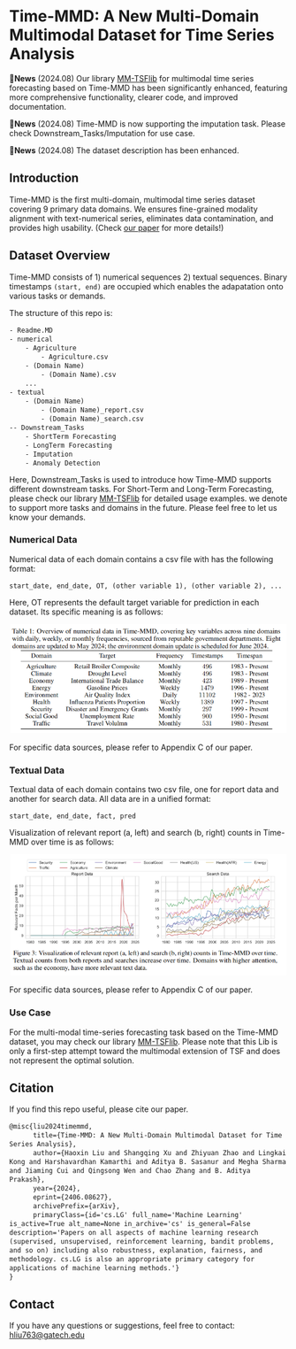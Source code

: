 # Time-MMD: A New Multi-Domain Multimodal Dataset for Time Series Analysis

:triangular_flag_on_post:**News** (2024.08)  Our library [MM-TSFlib](https://github.com/AdityaLab/MM-TSFlib) for multimodal time series forecasting based on Time-MMD has been significantly enhanced, featuring more comprehensive functionality, clearer code, and improved documentation. 

:triangular_flag_on_post:**News** (2024.08)  Time-MMD is now supporting the imputation task. Please check Downstream_Tasks/Imputation for use case.

:triangular_flag_on_post:**News** (2024.08)  The dataset description has been enhanced.

## Introduction

Time-MMD is the first multi-domain, multimodal time series dataset covering 9 primary data domains. We ensures fine-grained modality alignment with text-numerical series, eliminates data contamination, and provides high usability. (Check [our paper](https://arxiv.org/abs/2406.08627) for more details!)

## Dataset Overview

Time-MMD consists of 1) numerical sequences 2) textual sequences. Binary timestamps `(start, end)` are occupied which enables the adapatation onto various tasks or demands.

The structure of this repo is:

```
- Readme.MD
- numerical
    - Agriculture
        - Agriculture.csv
    - (Domain Name)
        - (Domain Name).csv
    ...
- textual
    - (Domain Name)
        - (Domain Name)_report.csv
        - (Domain Name)_search.csv
-- Downstream_Tasks
    - ShortTerm Forecasting
    - LongTerm Forecasting
    - Imputation
    - Anomaly Detection
```

Here, Downstream_Tasks is used to introduce how Time-MMD supports different downstream tasks. 
For Short-Term and Long-Term Forecasting, please check our library [MM-TSFlib](https://github.com/AdityaLab/MM-TSFlib) for detailed usage examples.
we denote to support more tasks and domains in the future. Please feel free to let us know your demands.

### Numerical Data

Numerical data of each domain contains a csv file with has the following format:

```
start_date, end_date, OT, (other variable 1), (other variable 2), ...
```
Here, OT represents the default target variable for prediction in each dataset. Its specific meaning is as follows:
<div align="center">
    <img src="https://github.com/AdityaLab/Time-MMD/blob/main/DescriptionOfOT.png" width="500">
</div>

For specific data sources, please refer to Appendix C of our paper.

### Textual Data

Textual data of each domain contains two csv file, one for report data and another for search data. All data are in a unified format:

```
start_date, end_date, fact, pred
```

Visualization of relevant report (a, left) and search (b, right) counts in Time-MMD over time is as follows:
<div align="center">
    <img src="https://github.com/AdityaLab/Time-MMD/blob/main/VisualizationOfText.png" width="500">
</div>

<!-- Here's a complete list of domains and corresponding properties:

|Domain|Target|Frequency|Timestamps|Timespan|
|---|---|---|---|---|
|Agriculture|Retail Broiler Composite|Monthly|496|1983-Present|
|Climate|Drought Level|Monthly|496|1983-Present|
|Economy|International Trade Balance -->

For specific data sources, please refer to Appendix C of our paper.
### Use Case
For the multi-modal time-series forecasting task based on the Time-MMD dataset, you may check our library [MM-TSFlib](https://github.com/AdityaLab/MM-TSFlib). Please note that this Lib is only a first-step attempt toward the multimodal extension of TSF and does not represent the optimal solution.

## Citation

If you find this repo useful, please cite our paper.

```
@misc{liu2024timemmd,
      title={Time-MMD: A New Multi-Domain Multimodal Dataset for Time Series Analysis}, 
      author={Haoxin Liu and Shangqing Xu and Zhiyuan Zhao and Lingkai Kong and Harshavardhan Kamarthi and Aditya B. Sasanur and Megha Sharma and Jiaming Cui and Qingsong Wen and Chao Zhang and B. Aditya Prakash},
      year={2024},
      eprint={2406.08627},
      archivePrefix={arXiv},
      primaryClass={id='cs.LG' full_name='Machine Learning' is_active=True alt_name=None in_archive='cs' is_general=False description='Papers on all aspects of machine learning research (supervised, unsupervised, reinforcement learning, bandit problems, and so on) including also robustness, explanation, fairness, and methodology. cs.LG is also an appropriate primary category for applications of machine learning methods.'}
}
```

## Contact
If you have any questions or suggestions, feel free to contact:
hliu763@gatech.edu
